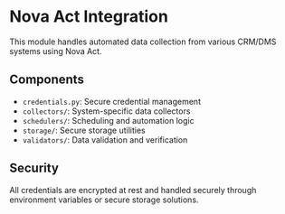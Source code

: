 # Nova Act Integration

This module handles automated data collection from various CRM/DMS systems using Nova Act.

## Components

- `credentials.py`: Secure credential management
- `collectors/`: System-specific data collectors
- `schedulers/`: Scheduling and automation logic
- `storage/`: Secure storage utilities
- `validators/`: Data validation and verification

## Security

All credentials are encrypted at rest and handled securely through environment variables or secure storage solutions.